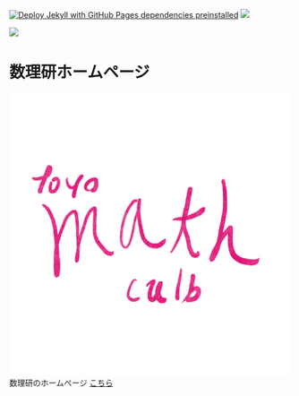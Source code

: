 [![Deploy Jekyll with GitHub Pages dependencies preinstalled](https://github.com/Toyo-MathClub/toyo-mathclub.github.io/actions/workflows/jekyll-gh-pages.yml/badge.svg)](https://github.com/Toyo-MathClub/toyo-mathclub.github.io/actions/workflows/jekyll-gh-pages.yml)
![](https://img.shields.io/badge/Language-Japanese-green)

![](/img/数理研ヘッダー.jpg)

# 数理研ホームページ
![](/img/tylogo.jpg)
数理研のホームページ
[こちら](https://toyo-mathclub.github.io)
